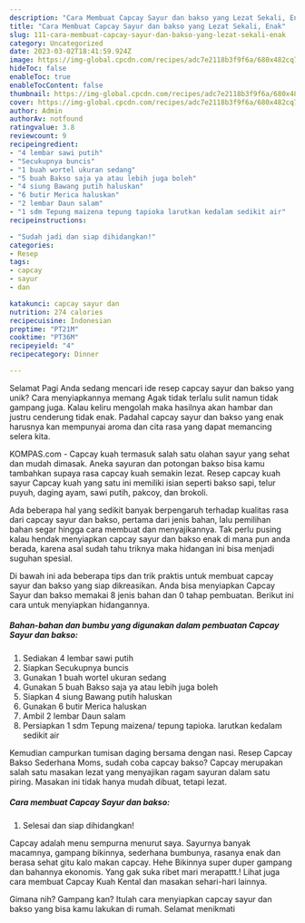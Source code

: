 ```yaml
---
description: "Cara Membuat Capcay Sayur dan bakso yang Lezat Sekali, Enak"
title: "Cara Membuat Capcay Sayur dan bakso yang Lezat Sekali, Enak"
slug: 111-cara-membuat-capcay-sayur-dan-bakso-yang-lezat-sekali-enak
category: Uncategorized
date: 2023-03-02T18:41:59.924Z
image: https://img-global.cpcdn.com/recipes/adc7e2118b3f9f6a/680x482cq70/capcay-sayur-dan-bakso-foto-resep-utama.jpg
hideToc: false
enableToc: true
enableTocContent: false
thumbnail: https://img-global.cpcdn.com/recipes/adc7e2118b3f9f6a/680x482cq70/capcay-sayur-dan-bakso-foto-resep-utama.jpg
cover: https://img-global.cpcdn.com/recipes/adc7e2118b3f9f6a/680x482cq70/capcay-sayur-dan-bakso-foto-resep-utama.jpg
author: Admin
authorAv: notfound
ratingvalue: 3.8
reviewcount: 9
recipeingredient:
- "4 lembar sawi putih"
- "Secukupnya buncis"
- "1 buah wortel ukuran sedang"
- "5 buah Bakso saja ya atau lebih juga boleh"
- "4 siung Bawang putih haluskan"
- "6 butir Merica haluskan"
- "2 lembar Daun salam"
- "1 sdm Tepung maizena tepung tapioka larutkan kedalam sedikit air"
recipeinstructions:

- "Sudah jadi dan siap dihidangkan!"
categories:
- Resep
tags:
- capcay
- sayur
- dan

katakunci: capcay sayur dan 
nutrition: 274 calories
recipecuisine: Indonesian
preptime: "PT21M"
cooktime: "PT36M"
recipeyield: "4"
recipecategory: Dinner

---
```



Selamat Pagi Anda sedang mencari ide resep capcay sayur dan bakso yang unik? Cara menyiapkannya memang Agak tidak terlalu sulit namun tidak gampang juga. Kalau keliru mengolah maka hasilnya akan hambar dan justru cenderung tidak enak. Padahal capcay sayur dan bakso yang enak harusnya kan mempunyai aroma dan cita rasa yang dapat memancing selera kita.


KOMPAS.com - Capcay kuah termasuk salah satu olahan sayur yang sehat dan mudah dimasak. Aneka sayuran dan potongan bakso bisa kamu tambahkan supaya rasa capcay kuah semakin lezat. Resep capcay kuah sayur Capcay kuah yang satu ini memiliki isian seperti bakso sapi, telur puyuh, daging ayam, sawi putih, pakcoy, dan brokoli.

Ada beberapa hal yang sedikit banyak berpengaruh terhadap kualitas rasa dari capcay sayur dan bakso, pertama dari jenis bahan, lalu pemilihan bahan segar hingga cara membuat dan menyajikannya. Tak perlu pusing kalau hendak menyiapkan capcay sayur dan bakso enak di mana pun anda berada, karena asal sudah tahu triknya maka hidangan ini bisa menjadi suguhan spesial.


Di bawah ini ada beberapa tips dan trik praktis untuk membuat capcay sayur dan bakso yang siap dikreasikan. Anda bisa menyiapkan Capcay Sayur dan bakso memakai 8 jenis bahan dan 0 tahap pembuatan. Berikut ini cara untuk menyiapkan hidangannya.

<!--inarticleads1-->

##### Bahan-bahan dan bumbu yang digunakan dalam pembuatan Capcay Sayur dan bakso:

1. Sediakan 4 lembar sawi putih
1. Siapkan Secukupnya buncis
1. Gunakan 1 buah wortel ukuran sedang
1. Gunakan 5 buah Bakso saja ya atau lebih juga boleh
1. Siapkan 4 siung Bawang putih haluskan
1. Gunakan 6 butir Merica haluskan
1. Ambil 2 lembar Daun salam
1. Persiapkan 1 sdm Tepung maizena/ tepung tapioka. larutkan kedalam sedikit air


Kemudian campurkan tumisan daging bersama dengan nasi. Resep Capcay Bakso Sederhana Moms, sudah coba capcay bakso? Capcay merupakan salah satu masakan lezat yang menyajikan ragam sayuran dalam satu piring. Masakan ini tidak hanya mudah dibuat, tetapi lezat. 

<!--inarticleads2-->

##### Cara membuat Capcay Sayur dan bakso:


1. Selesai dan siap dihidangkan!

Capcay adalah menu sempurna menurut saya. Sayurnya banyak macamnya, gampang bikinnya, sederhana bumbunya, rasanya enak dan berasa sehat gitu kalo makan capcay. Hehe Bikinnya super duper gampang dan bahannya ekonomis. Yang gak suka ribet mari merapattt.! Lihat juga cara membuat Capcay Kuah Kental dan masakan sehari-hari lainnya. 

Gimana nih? Gampang kan? Itulah cara menyiapkan capcay sayur dan bakso yang bisa kamu lakukan di rumah. Selamat menikmati
